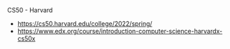 

CS50 - Harvard
- https://cs50.harvard.edu/college/2022/spring/
- https://www.edx.org/course/introduction-computer-science-harvardx-cs50x

